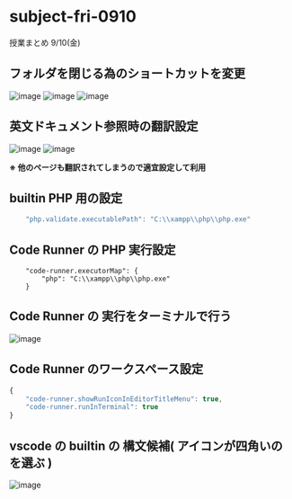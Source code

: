 # subject-fri-0910
授業まとめ 9/10(金)

## フォルダを閉じる為のショートカットを変更
![image](https://user-images.githubusercontent.com/1501327/132780883-7c48e6d6-d44a-467a-9270-fc4bda01424b.png)
![image](https://user-images.githubusercontent.com/1501327/132781013-6c080931-a2a4-4390-9eb6-edeac4392ddb.png)
![image](https://user-images.githubusercontent.com/1501327/132781145-79e9f4ea-1499-4b52-95a9-2855badbd58e.png)

## 英文ドキュメント参照時の翻訳設定
![image](https://user-images.githubusercontent.com/1501327/132781854-0dedff30-2102-4c33-b719-ebd9dac44914.png)
![image](https://user-images.githubusercontent.com/1501327/132781953-2d392326-539e-46bc-be32-4593ebbc5d94.png)

**※ 他のページも翻訳されてしまうので適宜設定して利用**

## builtin PHP 用の設定
```javascript
    "php.validate.executablePath": "C:\\xampp\\php\\php.exe"
```

## Code Runner の PHP 実行設定
```
    "code-runner.executorMap": {
        "php": "C:\\xampp\\php\\php.exe"
    }
```

## Code Runner の 実行をターミナルで行う
![image](https://user-images.githubusercontent.com/1501327/132783919-19568ae6-d5da-4de2-9363-8fa4348d52a0.png)

## Code Runner のワークスペース設定
```javascript
{
    "code-runner.showRunIconInEditorTitleMenu": true,
    "code-runner.runInTerminal": true
}
```

## vscode の builtin の 構文候補( アイコンが四角いのを選ぶ )
![image](https://user-images.githubusercontent.com/1501327/132785504-41092635-b962-4920-b326-5e24707ca5d9.png)

